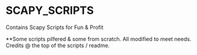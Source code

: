 # SCAPY_SCRIPTS
Contains Scapy Scripts for Fun &amp; Profit

**Some scripts pilfered & some from scratch. All modified to meet needs.  Credits @ the top of the scripts / readme.
